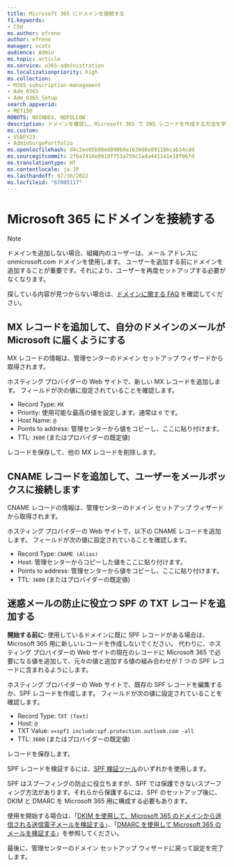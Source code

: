 ```yaml
---
title: Microsoft 365 にドメインを接続する
f1.keywords:
- CSH
ms.author: efrene
author: efrene
manager: scotv
audience: Admin
ms.topic: article
ms.service: o365-administration
ms.localizationpriority: high
ms.collection:
- M365-subscription-management
- Adm_O365
- Adm_O365_Setup
search.appverid:
- MET150
ROBOTS: NOINDEX, NOFOLLOW
description: ドメインを確認し、Microsoft 365 で DNS レコードを作成する方法を学びます。
ms.custom:
- VSBFY23
- AdminSurgePortfolio
ms.openlocfilehash: d4c2ee05b90ed890b9a1630d6e0911b6cab34cdd
ms.sourcegitcommit: 2f6a7410e9919f753a759c1ada441141e18f06fd
ms.translationtype: HT
ms.contentlocale: ja-JP
ms.lasthandoff: 07/30/2022
ms.locfileid: "67085117"
---
```

# <a name="connect-your-domain-to-microsoft-365"></a>Microsoft 365 にドメインを接続する

> [!NOTE]
> ドメインを追加しない場合、組織内のユーザーは、メール アドレスに onmicrosoft.com ドメインを使用します。 ユーザーを追加する前にドメインを追加することが重要です。それにより、ユーザーを再度セットアップする必要がなくなります。

探している内容が見つからない場合は、[ドメインに関する FAQ](../setup/domains-faq.yml) を確認してください。

## <a name="add-an-mx-record-so-email-for-your-domain-will-come-to-microsoft"></a>MX レコードを追加して、自分のドメインのメールが Microsoft に届くようにする

MX レコードの情報は、管理センターのドメイン セットアップ ウィザードから取得されます。

ホスティング プロバイダーの Web サイトで、新しい MX レコードを追加します。
フィールドが次の値に設定されていることを確認します。

- Record Type: `MX`
- Priority: 使用可能な最高の値を設定します。通常は `0` です。
- Host Name: `@`
- Points to address: 管理センターから値をコピーし、ここに貼り付けます。
- TTL: `3600` (またはプロバイダーの既定値)

レコードを保存して、他の MX レコードを削除します。

## <a name="add-a-cname-record-to-connect-users-to-their-mailboxes"></a>CNAME レコードを追加して、ユーザーをメールボックスに接続します

CNAME レコードの情報は、管理センターのドメイン セットアップ ウィザードから取得されます。

ホスティング プロバイダーの Web サイトで、以下の CNAME レコードを追加します。 フィールドが次の値に設定されていることを確認します。

- Record Type: `CNAME (Alias)`
- Host: 管理センターからコピーした値をここに貼り付けます。
- Points to address: 管理センターから値をコピーし、ここに貼り付けます。
- TTL: `3600` (またはプロバイダーの既定値)

## <a name="add-a-txt-record-to-help-prevent-spam"></a>迷惑メールの防止に役立つ SPF の TXT レコードを追加する

**開始する前に:** 使用しているドメインに既に SPF レコードがある場合は、Microsoft 365 用に新しいレコードを作成しないでください。 代わりに、ホスティング プロバイダーの Web サイトの現在のレコードに Microsoft 365 で必要になる値を追加して、元々の値と追加する値の組み合わせが *1 つ* の SPF レコードに含まれるようにします。

ホスティング プロバイダーの Web サイトで、既存の SPF レコードを編集するか、SPF レコードを作成します。
フィールドが次の値に設定されていることを確認します。

- Record Type: `TXT (Text)`
- Host: `@`
- TXT Value: `v=spf1 include:spf.protection.outlook.com -all`
- TTL: `3600` (またはプロバイダーの既定値)

レコードを保存します。

SPF レコードを検証するには、[SPF 検証ツール](/office365/admin/setup/domains-faq#how-can-i-validate-spf-records-for-my-domain)のいずれかを使用します。

SPF はスプーフィングの防止に役立ちますが、SPF では保護できないスプーフィング方法があります。それらから保護するには、SPF のセットアップ後に、DKIM と DMARC を Microsoft 365 用に構成する必要もあります。

使用を開始する場合は、「[DKIM を使用して、Microsoft 365 のドメインから送信される送信電子メールを検証する](../../security/office-365-security/use-dkim-to-validate-outbound-email.md)」、「[DMARC を使用して Microsoft 365 のメールを検証する](../../security/office-365-security/use-dmarc-to-validate-email.md)」を参照してください。

最後に、管理センターのドメイン セットアップ ウィザードに戻って設定を完了します。
